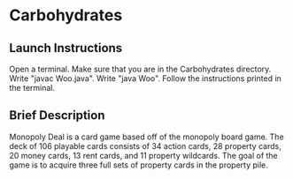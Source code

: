 # Carbohydrates

## Launch Instructions

Open a terminal.
Make sure that you are in the Carbohydrates directory. 
Write "javac Woo.java".
Write "java Woo".
Follow the instructions printed in the terminal.

## Brief Description

Monopoly Deal is a card game based off of the monopoly board game. The deck of 106 playable cards consists of 34 action cards, 28 property cards, 20 money cards, 13 rent cards, and 11 property wildcards. The goal of the game is to acquire three full sets of property cards in the property pile.
